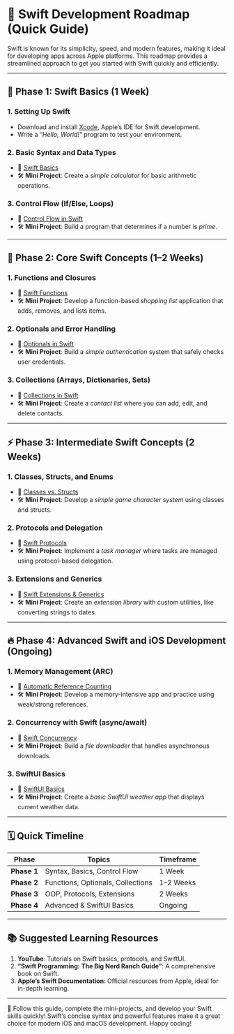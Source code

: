 # 🚀 Swift Development Roadmap (Quick Guide)

Swift is known for its simplicity, speed, and modern features, making it ideal for developing apps across Apple platforms. This roadmap provides a streamlined approach to get you started with Swift quickly and efficiently.

---

## 🏃 Phase 1: Swift Basics (1 Week)

### 1. **Setting Up Swift**
   - Download and install [Xcode](https://developer.apple.com/xcode/), Apple’s IDE for Swift development.
   - Write a *"Hello, World!"* program to test your environment.

### 2. **Basic Syntax and Data Types**
   - 🎥 [Swift Basics](https://www.youtube.com/watch?v=Uw4ZsK38jv4)
   - 🛠️ **Mini Project**: Create a *simple calculator* for basic arithmetic operations.

### 3. **Control Flow (If/Else, Loops)**
   - 🎥 [Control Flow in Swift](https://www.youtube.com/watch?v=4B9N5jTceMw)
   - 🛠️ **Mini Project**: Build a program that determines if a number is *prime*.

---

## 🚀 Phase 2: Core Swift Concepts (1–2 Weeks)

### 1. **Functions and Closures**
   - 🎥 [Swift Functions](https://www.youtube.com/watch?v=y9v4pNA2hZI)
   - 🛠️ **Mini Project**: Develop a function-based *shopping list* application that adds, removes, and lists items.

### 2. **Optionals and Error Handling**
   - 🎥 [Optionals in Swift](https://www.youtube.com/watch?v=O5lwUoPh5Cw)
   - 🛠️ **Mini Project**: Build a *simple authentication* system that safely checks user credentials.

### 3. **Collections (Arrays, Dictionaries, Sets)**
   - 🎥 [Collections in Swift](https://www.youtube.com/watch?v=lPztjxURP0U)
   - 🛠️ **Mini Project**: Create a *contact list* where you can add, edit, and delete contacts.

---

## ⚡ Phase 3: Intermediate Swift Concepts (2 Weeks)

### 1. **Classes, Structs, and Enums**
   - 🎥 [Classes vs. Structs](https://www.youtube.com/watch?v=OfPLosTgFh4)
   - 🛠️ **Mini Project**: Develop a *simple game character system* using classes and structs.

### 2. **Protocols and Delegation**
   - 🎥 [Swift Protocols](https://www.youtube.com/watch?v=JsQTZ1l1aXs)
   - 🛠️ **Mini Project**: Implement a *task manager* where tasks are managed using protocol-based delegation.

### 3. **Extensions and Generics**
   - 🎥 [Swift Extensions & Generics](https://www.youtube.com/watch?v=F2cweYHXW_s)
   - 🛠️ **Mini Project**: Create an *extension library* with custom utilities, like converting strings to dates.

---

## 🔥 Phase 4: Advanced Swift and iOS Development (Ongoing)

### 1. **Memory Management (ARC)**
   - 🎥 [Automatic Reference Counting](https://www.youtube.com/watch?v=X6znc6D7ZB0)
   - 🛠️ **Mini Project**: Develop a memory-intensive app and practice using weak/strong references.

### 2. **Concurrency with Swift (async/await)**
   - 🎥 [Swift Concurrency](https://www.youtube.com/watch?v=_GZ6nIRrLVM)
   - 🛠️ **Mini Project**: Build a *file downloader* that handles asynchronous downloads.

### 3. **SwiftUI Basics**
   - 🎥 [SwiftUI Basics](https://www.youtube.com/watch?v=UYpF72sH5kE)
   - 🛠️ **Mini Project**: Create a *basic SwiftUI weather app* that displays current weather data.

---

## 🗓️ Quick Timeline

| **Phase**             | **Topics**                       | **Timeframe**      |
|-----------------------|----------------------------------|---------------------|
| **Phase 1**           | Syntax, Basics, Control Flow     | 1 Week             |
| **Phase 2**           | Functions, Optionals, Collections| 1–2 Weeks          |
| **Phase 3**           | OOP, Protocols, Extensions       | 2 Weeks            |
| **Phase 4**           | Advanced & SwiftUI Basics        | Ongoing            |

---

## 📚 Suggested Learning Resources

1. **YouTube**: Tutorials on Swift basics, protocols, and SwiftUI.
2. **“Swift Programming: The Big Nerd Ranch Guide”**: A comprehensive book on Swift.
3. **Apple’s Swift Documentation**: Official resources from Apple, ideal for in-depth learning.

---

🎉 Follow this guide, complete the mini-projects, and develop your Swift skills quickly! Swift’s concise syntax and powerful features make it a great choice for modern iOS and macOS development. Happy coding!